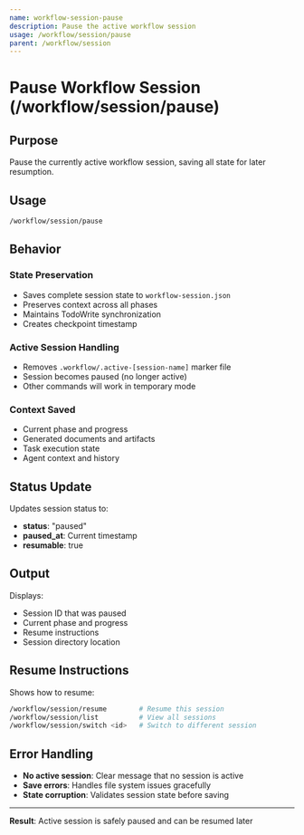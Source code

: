 ```yaml
---
name: workflow-session-pause
description: Pause the active workflow session
usage: /workflow/session/pause
parent: /workflow/session
---
```


# Pause Workflow Session (/workflow/session/pause)

## Purpose
Pause the currently active workflow session, saving all state for later resumption.

## Usage
```bash
/workflow/session/pause
```

## Behavior

### State Preservation
- Saves complete session state to `workflow-session.json`
- Preserves context across all phases
- Maintains TodoWrite synchronization
- Creates checkpoint timestamp

### Active Session Handling
- Removes `.workflow/.active-[session-name]` marker file
- Session becomes paused (no longer active)
- Other commands will work in temporary mode

### Context Saved
- Current phase and progress
- Generated documents and artifacts
- Task execution state
- Agent context and history

## Status Update
Updates session status to:
- **status**: "paused"
- **paused_at**: Current timestamp
- **resumable**: true

## Output
Displays:
- Session ID that was paused
- Current phase and progress
- Resume instructions
- Session directory location

## Resume Instructions
Shows how to resume:
```bash
/workflow/session/resume        # Resume this session
/workflow/session/list          # View all sessions
/workflow/session/switch <id>   # Switch to different session
```

## Error Handling
- **No active session**: Clear message that no session is active
- **Save errors**: Handles file system issues gracefully
- **State corruption**: Validates session state before saving

---

**Result**: Active session is safely paused and can be resumed later